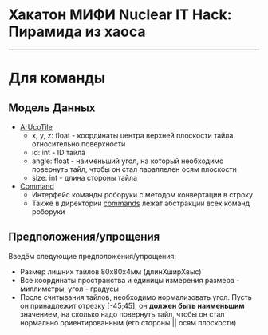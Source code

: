 # Хакатон МИФИ Nuclear IT Hack: Пирамида из хаоса 



---
# Для команды
## Модель Данных
- <a href=models/arUcoTile.py>ArUcoTile</a>
    - x, y, z: float - координаты центра верхней плоскости тайла относительно поверхности
    - id: int - ID тайла
    - angle: float - наименьший угол, на который необходимо повернуть тайл, чтобы он стал параллелен осям плоскости
    - size: int - длина стороны тайла
- <a href=models/commands/command.py>Command</a>
    - Интерфейс команды роборуки с методом конвертации в строку
    - Также в директории <a href=models/commands>commands</a> лежат абстракции всех команд роборуки
## Предположения/упрощения
Введём следующие предположения/упрощения:
* Размер лишних тайлов 80x80x4мм (длинХширХвыс)
* Все координаты пространства и единицы измерения размера - миллиметры, угол - градусы
* После считывания тайлов, необходимо нормализовать угол. Пусть он принадлежит отрезку [-45;45], он **должен быть наименьшим** значением, на сколько надо повернуть тайл, чтобы он стал нормально ориентированным (его стороны || осям плоскости)